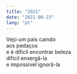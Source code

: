 ```yaml
---
title: "2021"
date: "2021-08-23"
lang: "pt"
---
```


Vejo um pais caindo\
aos pedaços\
e é dificil encontrar beleza\
dificil enxergâ-la\
e impossivel ignorâ-la
